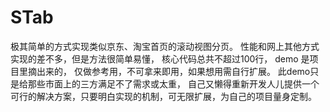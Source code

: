 # STab

极其简单的方式实现类似京东、淘宝首页的滚动视图分页。 性能和网上其他方式实现的差不多，但是方法很简单易懂， 核心代码总共不超过100行， demo 是项目里摘出来的， 仅做参考用，不可拿来即用，如果想用需自行扩展。 此demo只是给那些市面上的三方满足不了需求或太重， 自己又懒得重新开发人儿提供一个可行的解决方案，只要明白实现的机制，可无限扩展，为自己的项目量身定制。
